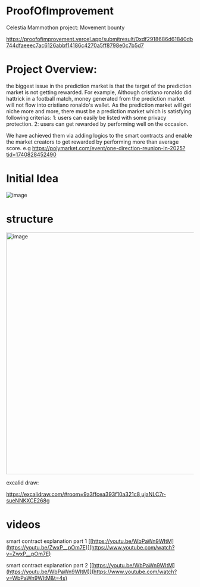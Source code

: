 # ProofOfImprovement
Celestia Mammothon project: Movement bounty

https://proofofimprovement.vercel.app/submitresult/0xdf2918686d61840db744dfaeeec7ac6126abbf14186c4270a5ff8798e0c7b5d7

# Project Overview:
the biggest issue in the prediction market is that the target of the prediction market is not getting rewarded. For example, Although cristiano ronaldo did hattrick in a football match, money generated from the prediction market will not flow into cristiano ronaldo's wallet. As the prediction market will get niche more and more, there must be a prediction market which is satisfying following criterias:
1: users can easily be listed with some privacy protection. 
2: users can get rewarded by performing well on the occasion. 

We have achieved them via adding logics to the smart contracts and enable the market creators to get rewarded by performing more than average score. 
e.g  https://polymarket.com/event/one-direction-reunion-in-2025?tid=1740828452490

# Initial Idea

![image](https://github.com/user-attachments/assets/cf8fca1d-ef5e-4d33-8a31-bcc275b1e4f3)

# structure
<img width="649" alt="image" src="https://github.com/user-attachments/assets/88356512-c6fb-49b6-9887-5448a96a2c06" />

excalid draw: 

https://excalidraw.com/#room=9a3ffcea393f10a321c8,ujaNLC7r-sueNNKXCE268g




# videos  
smart contract explanation part 1
[[https://youtu.be/WbPaWn9WItM](https://youtu.be/ZwxP__pOm7E)](https://www.youtube.com/watch?v=ZwxP__pOm7E)

smart contract explanation part 2
[[https://youtu.be/WbPaWn9WItM](https://youtu.be/WbPaWn9WItM)](https://www.youtube.com/watch?v=WbPaWn9WItM&t=4s)




